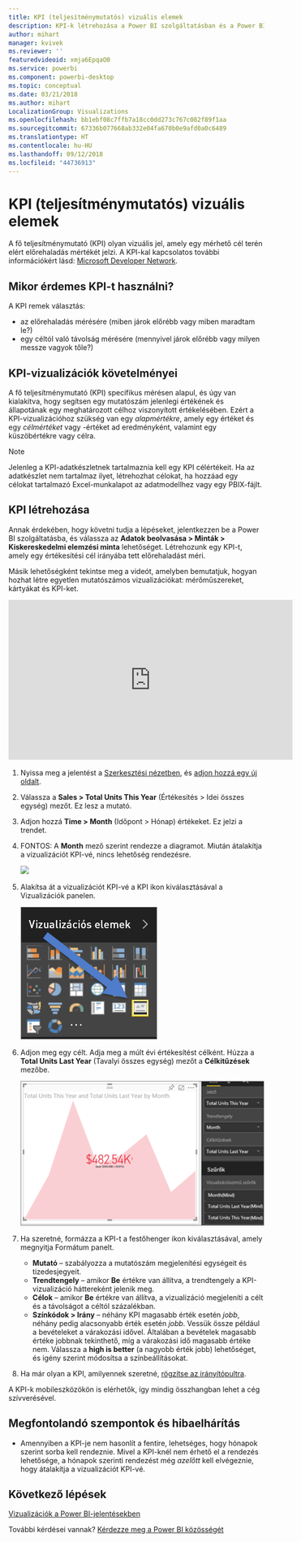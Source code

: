 ```yaml
---
title: KPI (teljesítménymutatós) vizuális elemek
description: KPI-k létrehozása a Power BI szolgáltatásban és a Power BI Desktopban
author: mihart
manager: kvivek
ms.reviewer: ''
featuredvideoid: xmja6EpqaO0
ms.service: powerbi
ms.component: powerbi-desktop
ms.topic: conceptual
ms.date: 03/21/2018
ms.author: mihart
LocalizationGroup: Visualizations
ms.openlocfilehash: bb1ebf08c7ffb7a18cc0dd273c767c082f89f1aa
ms.sourcegitcommit: 67336b077668ab332e04fa670b0e9afd0a0c6489
ms.translationtype: HT
ms.contentlocale: hu-HU
ms.lasthandoff: 09/12/2018
ms.locfileid: "44736913"
---
```

# <a name="kpi-visuals"></a>KPI (teljesítménymutatós) vizuális elemek
A fő teljesítménymutató (KPI) olyan vizuális jel, amely egy mérhető cél terén elért előrehaladás mértékét jelzi. A KPI-kal kapcsolatos további információkért lásd: [Microsoft Developer Network](https://msdn.microsoft.com/library/hh272050).

## <a name="when-to-use-a-kpi"></a>Mikor érdemes KPI-t használni?
A KPI remek választás:

* az előrehaladás mérésére (miben járok előrébb vagy miben maradtam le?)
* egy céltól való távolság mérésére (mennyivel járok előrébb vagy milyen messze vagyok tőle?)   

## <a name="kpi-visual-requirements"></a>KPI-vizualizációk követelményei
A fő teljesítménymutató (KPI) specifikus mérésen alapul, és úgy van kialakítva, hogy segítsen egy mutatószám jelenlegi értékének és állapotának egy meghatározott célhoz viszonyított értékelésében. Ezért a KPI-vizualizációhoz szükség van egy *alapmértékre*, amely egy értéket és egy *célmértéket* vagy -értéket ad eredményként, valamint egy küszöbértékre vagy célra.

> [!NOTE]
> Jelenleg a KPI-adatkészletnek tartalmaznia kell egy KPI célértékeit. Ha az adatkészlet nem tartalmaz ilyet, létrehozhat célokat, ha hozzáad egy célokat tartalmazó Excel-munkalapot az adatmodellhez vagy egy PBIX-fájlt.
> 
> 

## <a name="how-to-create-a-kpi"></a>KPI létrehozása
Annak érdekében, hogy követni tudja a lépéseket, jelentkezzen be a Power BI szolgáltatásba, és válassza az **Adatok beolvasása > Minták > Kiskereskedelmi elemzési minta** lehetőséget. Létrehozunk egy KPI-t, amely egy értékesítési cél irányába tett előrehaladást méri.

Másik lehetőségként tekintse meg a videót, amelyben bemutatjuk, hogyan hozhat létre egyetlen mutatószámos vizualizációkat: mérőműszereket, kártyákat és KPI-ket.

<iframe width="560" height="315" src="https://www.youtube.com/embed/xmja6EpqaO0?list=PL1N57mwBHtN0JFoKSR0n-tBkUJHeMP2cP" frameborder="0" allowfullscreen></iframe>

1. Nyissa meg a jelentést a [Szerkesztési nézetben](../service-reading-view-and-editing-view.md), és [adjon hozzá egy új oldalt](../power-bi-report-add-page.md).    
2. Válassza a **Sales > Total Units This Year** (Értékesítés > Idei összes egység) mezőt.  Ez lesz a mutató.
3. Adjon hozzá **Time > Month** (Időpont > Hónap) értékeket.  Ez jelzi a trendet.
4. FONTOS: A **Month** mező szerint rendezze a diagramot. Miután átalakítja a vizualizációt KPI-vé, nincs lehetőség rendezésre.

    ![](media/power-bi-visualization-kpi/power-bi-sort-by-month.png)
5. Alakítsa át a vizualizációt KPI-vé a KPI ikon kiválasztásával a Vizualizációk panelen.
   
    ![](media/power-bi-visualization-kpi/power-bi-kpi-icon.png)
6. Adjon meg egy célt. Adja meg a múlt évi értékesítést célként. Húzza a **Total Units Last Year** (Tavalyi összes egység) mezőt a **Célkitűzések** mezőbe.
   
    ![](media/power-bi-visualization-kpi/power-bi-kpi.png)
7. Ha szeretné, formázza a KPI-t a festőhenger ikon kiválasztásával, amely megnyitja Formátum panelt.
   
   * **Mutató** – szabályozza a mutatószám megjelenítési egységeit és tizedesjegyeit.
   * **Trendtengely** – amikor **Be** értékre van állítva, a trendtengely a KPI-vizualizáció háttereként jelenik meg.  
   * **Célok** – amikor **Be** értékre van állítva, a vizualizáció megjeleníti a célt és a távolságot a céltól százalékban.
   * **Színkódok > Irány** – néhány KPI magasabb érték esetén *jobb*, néhány pedig alacsonyabb érték esetén *jobb*. Vessük össze például a bevételeket a várakozási idővel. Általában a bevételek magasabb értéke jobbnak tekinthető, míg a várakozási idő magasabb értéke nem. Válassza a **high is better** (a nagyobb érték jobb) lehetőséget, és igény szerint módosítsa a színbeállításokat.

1. Ha már olyan a KPI, amilyennek szeretné, [rögzítse az irányítópultra](../service-dashboard-pin-tile-from-report.md).

A KPI-k mobileszközökön is elérhetők, így mindig összhangban lehet a cég szívverésével.

## <a name="considerations-and-troubleshooting"></a>Megfontolandó szempontok és hibaelhárítás
* Amennyiben a KPI-je nem hasonlít a fentire, lehetséges, hogy hónapok szerint sorba kell rendeznie. Mivel a KPI-knél nem érhető el a rendezés lehetősége, a hónapok szerinti rendezést még *azelőtt* kell elvégeznie, hogy átalakítja a vizualizációt KPI-vé.

## <a name="next-steps"></a>Következő lépések

[Vizualizációk a Power BI-jelentésekben](power-bi-report-visualizations.md)

További kérdései vannak? [Kérdezze meg a Power BI közösségét](http://community.powerbi.com/)

